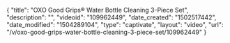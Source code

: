 {
    "title": "OXO Good Grips&reg; Water Bottle Cleaning 3-Piece Set",
    "description": "",
    "videoid": "109962449",
    "date_created": "1502517442",
    "date_modified": "1504289104",
    "type": "captivate",
    "layout": "video",
    "url": "\/v\/oxo-good-grips-water-bottle-cleaning-3-piece-set\/109962449"
}